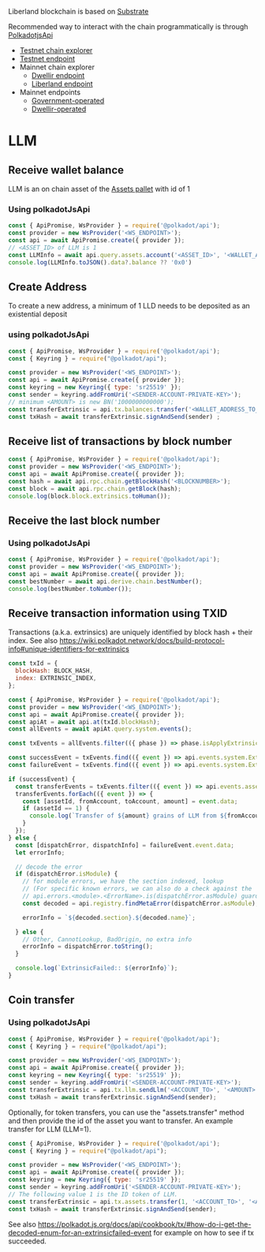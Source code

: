 Liberland blockchain is based on [Substrate](https://substrate.io/)

Recommended way to interact with the chain programmatically is through [PolkadotjsApi](https://github.com/polkadot-js/api)

- [Testnet chain explorer](https://polkadotjs.blockchain.liberland.org/?rpc=wss%3A%2F%2Ftestchain.liberland.org%2F#/explorer)  
- [Testnet endpoint](wss://testchain.liberland.org/)  
- Mainnet chain explorer
  - [Dwellir endpoint](https://polkadotjs.blockchain.liberland.org/?rpc=wss://liberland-rpc.dwellir.com#/explorer)
  - [Liberland endpoint](https://polkadotjs.blockchain.liberland.org/?rpc=wss%3A%2F%2Fmainnet.liberland.org#/explorer)
- Mainnet endpoints
  - [Government-operated](wss://mainnet.liberland.org)
  - [Dwellir-operated](wss://liberland-rpc.dwellir.com)

# LLM

## Receive wallet balance
LLM is an on chain asset of the [Assets pallet](https://paritytech.github.io/substrate/master/pallet_assets/index.html) with id of 1

### Using polkadotJsApi
``` javascript
const { ApiPromise, WsProvider } = require('@polkadot/api');
const provider = new WsProvider('<WS_ENDPOINT>');
const api = await ApiPromise.create({ provider });
// <ASSET_ID> of LLM is 1
const LLMInfo = await api.query.assets.account('<ASSET_ID>', '<WALLET_ADDRESS>');
console.log(LLMInfo.toJSON().data?.balance ?? '0x0')
```
## Create Address
To create a new address, a minimum of 1 LLD needs to be deposited as an existential deposit

### using polkadotJsApi
``` javascript
const { ApiPromise, WsProvider } = require('@polkadot/api');
const { Keyring } = require("@polkadot/api");

const provider = new WsProvider('<WS_ENDPOINT>');
const api = await ApiPromise.create({ provider });
const keyring = new Keyring({ type: 'sr25519' });
const sender = keyring.addFromUri('<SENDER-ACCOUNT-PRIVATE-KEY>');
// minimum <AMOUNT> is new BN('1000000000000');
const transferExtrinsic = api.tx.balances.transfer('<WALLET_ADDRESS_TO_CREATE>', '<AMOUNT>');
const txHash = await transferExtrinsic.signAndSend(sender) ;
```

## Receive list of transactions by block number

``` javascript
const { ApiPromise, WsProvider } = require('@polkadot/api');
const provider = new WsProvider('<WS_ENDPOINT>');
const api = await ApiPromise.create({ provider });
const hash = await api.rpc.chain.getBlockHash('<BLOCKNUMBER>');
const block = await api.rpc.chain.getBlock(hash);
console.log(block.block.extrinsics.toHuman());
```

## Receive the last block number

### Using polkadotJsApi
``` javascript
const { ApiPromise, WsProvider } = require('@polkadot/api');
const provider = new WsProvider('<WS_ENDPOINT>');
const api = await ApiPromise.create({ provider });
const bestNumber = await api.derive.chain.bestNumber();
console.log(bestNumber.toNumber());
```

## Receive transaction information using TXID

Transactions (a.k.a. extrinsics) are uniquely identified by block hash + their index. See also https://wiki.polkadot.network/docs/build-protocol-info#unique-identifiers-for-extrinsics

``` javascript
const txId = {
  blockHash: BLOCK_HASH,
  index: EXTRINSIC_INDEX,
};

const { ApiPromise, WsProvider } = require('@polkadot/api');
const provider = new WsProvider('<WS_ENDPOINT>');
const api = await ApiPromise.create({ provider });
const apiAt = await api.at(txId.blockHash);
const allEvents = await apiAt.query.system.events();

const txEvents = allEvents.filter(({ phase }) => phase.isApplyExtrinsic && phase.asApplyExtrinsic.eq(txId.index));

const successEvent = txEvents.find(({ event }) => api.events.system.ExtrinsicSuccess.is(event));
const failureEvent = txEvents.find(({ event }) => api.events.system.ExtrinsicFailed.is(event));

if (successEvent) {
  const transferEvents = txEvents.filter(({ event }) => api.events.assets.Transferred.is(event));
  transferEvents.forEach(({ event }) => {
    const [assetId, fromAccount, toAccount, amount] = event.data;
    if (assetId == 1) {
      console.log(`Transfer of ${amount} grains of LLM from ${fromAccount} to ${toAccount}`);
    }
  });
} else {
  const [dispatchError, dispatchInfo] = failureEvent.event.data;
  let errorInfo;

  // decode the error
  if (dispatchError.isModule) {
    // for module errors, we have the section indexed, lookup
    // (For specific known errors, we can also do a check against the
    // api.errors.<module>.<ErrorName>.is(dispatchError.asModule) guard)
    const decoded = api.registry.findMetaError(dispatchError.asModule);

    errorInfo = `${decoded.section}.${decoded.name}`;

  } else {
    // Other, CannotLookup, BadOrigin, no extra info
    errorInfo = dispatchError.toString();
  }

  console.log(`ExtrinsicFailed:: ${errorInfo}`);
}
```

## Coin transfer

### Using polkadotJsApi

``` javascript
const { ApiPromise, WsProvider } = require('@polkadot/api');
const { Keyring } = require("@polkadot/api");

const provider = new WsProvider('<WS_ENDPOINT>');
const api = await ApiPromise.create({ provider });
const keyring = new Keyring({ type: 'sr25519' });
const sender = keyring.addFromUri('<SENDER-ACCOUNT-PRIVATE-KEY>');
const transferExtrinsic = api.tx.llm.sendLlm('<ACCOUNT_TO>', '<AMOUNT>');
const txHash = await transferExtrinsic.signAndSend(sender);
```

Optionally, for token transfers, you can use the "assets.transfer" method and then provide the id of the asset you want to transfer. An example transfer for LLM (LLM=1). 

``` javascript
const { ApiPromise, WsProvider } = require('@polkadot/api');
const { Keyring } = require("@polkadot/api");

const provider = new WsProvider('<WS_ENDPOINT>');
const api = await ApiPromise.create({ provider });
const keyring = new Keyring({ type: 'sr25519' });
const sender = keyring.addFromUri('<SENDER-ACCOUNT-PRIVATE-KEY>');
// The following value 1 is the ID token of LLM.
const transferExtrinsic = api.tx.assets.transfer(1, '<ACCOUNT_TO>', '<AMOUNT>');
const txHash = await transferExtrinsic.signAndSend(sender);
```

See also https://polkadot.js.org/docs/api/cookbook/tx/#how-do-i-get-the-decoded-enum-for-an-extrinsicfailed-event for example on how to see if tx succeeded.